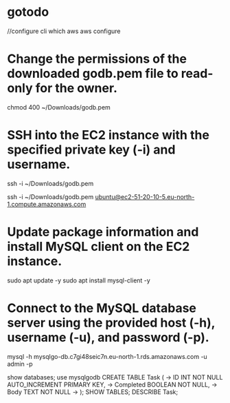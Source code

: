 # gotodo

//configure cli
which aws
aws configure

# Change the permissions of the downloaded godb.pem file to read-only for the owner.

chmod 400 ~/Downloads/godb.pem

# SSH into the EC2 instance with the specified private key (-i) and username.

ssh -i ~/Downloads/godb.pem <Public Dns>

ssh -i ~/Downloads/godb.pem ubuntu@ec2-51-20-10-5.eu-north-1.compute.amazonaws.com

# Update package information and install MySQL client on the EC2 instance.

sudo apt update -y
sudo apt install mysql-client -y

# Connect to the MySQL database server using the provided host (-h), username (-u), and password (-p).

mysql -h mysqlgo-db.c7gi48seic7n.eu-north-1.rds.amazonaws.com -u admin -p

show databases;
use mysqlgodb
CREATE TABLE Task (
-> ID INT NOT NULL AUTO_INCREMENT PRIMARY KEY,
-> Completed BOOLEAN NOT NULL,
-> Body TEXT NOT NULL
-> );
SHOW TABLES;
DESCRIBE Task;
